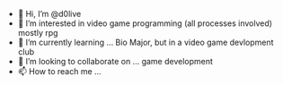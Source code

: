 - 👋 Hi, I’m @d0live
- 👀 I’m interested in video game programming (all processes involved) mostly rpg
- 🌱 I’m currently learning ... Bio Major, but in a video game devlopment club
- 💞️ I’m looking to collaborate on ... game development
- 📫 How to reach me ...

<!---
d0live/d0live is a ✨ special ✨ repository because its `README.md` (this file) appears on your GitHub profile.
You can click the Preview link to take a look at your changes.
--->
